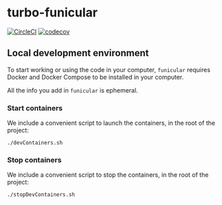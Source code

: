 # turbo-funicular

[![CircleCI](https://circleci.com/gh/circleci/circleci-docs.svg?style=shield)](https://circleci.com/gh/circleci/circleci-docs)
[![codecov](https://codecov.io/gh/mrduckieduck/turbo-funicular/branch/main/graph/badge.svg)](https://codecov.io/gh/mrduckieduck/turbo-funicular)

## Local development environment

To start working or using the code in your computer, `funicular` requires Docker and Docker Compose to be installed in your computer.

All the info you add in `funicular` is ephemeral.

### Start containers

We include a convenient script to launch the containers, in the root of the project:

```
./devContainers.sh
```

### Stop containers

We include a convenient script to stop the containers, in the root of the project:

```
./stopDevContainers.sh
```

